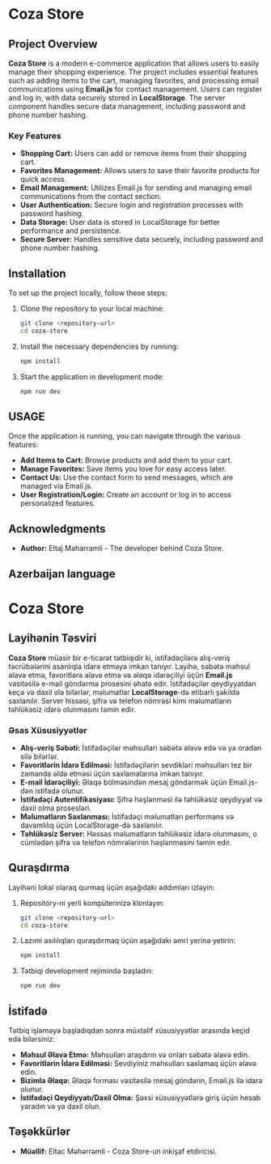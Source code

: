 # Coza Store

## Project Overview
**Coza Store** is a modern e-commerce application that allows users to easily manage their shopping experience. The project includes essential features such as adding items to the cart, managing favorites, and processing email communications using **Email.js** for contact management. Users can register and log in, with data securely stored in **LocalStorage**. The server component handles secure data management, including password and phone number hashing.

### Key Features
- **Shopping Cart:** Users can add or remove items from their shopping cart.
- **Favorites Management:** Allows users to save their favorite products for quick access.
- **Email Management:** Utilizes Email.js for sending and managing email communications from the contact section.
- **User Authentication:** Secure login and registration processes with password hashing.
- **Data Storage:** User data is stored in LocalStorage for better performance and persistence.
- **Secure Server:** Handles sensitive data securely, including password and phone number hashing.

## Installation

To set up the project locally, follow these steps:

1. Clone the repository to your local machine:
   ```bash
   git clone <repository-url>
   cd coza-store
   
2. Install the necessary dependencies by running:
   ```bash
   npm install
   
4. Start the application in development mode:
   ```bash
   npm run dev
   
## USAGE 
Once the application is running, you can navigate through the various features:

- **Add Items to Cart:** Browse products and add them to your cart.
- **Manage Favorites:** Save items you love for easy access later.
- **Contact Us:** Use the contact form to send messages, which are managed via Email.js.
- **User Registration/Login:** Create an account or log in to access personalized features.

## Acknowledgments

- **Author:** Eltaj Maharramli - The developer behind Coza Store.

## Azerbaijan language

# Coza Store

## Layihənin Təsviri
**Coza Store** müasir bir e-ticarət tətbiqidir ki, istifadəçilərə alış-veriş təcrübələrini asanlıqla idarə etməyə imkan tanıyır. Layihə, səbətə məhsul əlavə etmə, favoritlərə əlavə etmə və əlaqə idarəçiliyi üçün **Email.js** vasitəsilə e-mail göndərmə prosesini əhatə edir. İstifadəçilər qeydiyyatdan keçə və daxil ola bilərlər, məlumatlar **LocalStorage**-də etibarlı şəkildə saxlanılır. Server hissəsi, şifrə və telefon nömrəsi kimi məlumatların təhlükəsiz idarə olunmasını təmin edir.

### Əsas Xüsusiyyətlər
- **Alış-veriş Səbəti:** İstifadəçilər məhsulları səbətə əlavə edə və ya oradan silə bilərlər.
- **Favoritlərin İdarə Edilməsi:** İstifadəçilərin sevdikləri məhsulları tez bir zamanda əldə etməsi üçün saxlamalarına imkan tanıyır.
- **E-mail İdarəçiliyi:** Əlaqə bölməsindən mesaj göndərmək üçün Email.js-dən istifadə olunur.
- **İstifadəçi Autentifikasiyası:**  Şifrə həşlənməsi ilə təhlükəsiz qeydiyyat və daxil olma prosesləri.
- **Məlumatların Saxlanması:** İstifadəçi məlumatları performans və davamlılıq üçün LocalStorage-də saxlanılır.
- **Təhlükəsiz Server:** Həssas məlumatların təhlükəsiz idarə olunmasını, o cümlədən şifrə və telefon nömrələrinin həşlənməsini təmin edir.

## Quraşdırma

Layihəni lokal olaraq qurmaq üçün aşağıdakı addımları izləyin:

1. Repository-ni yerli kompüterinizə klonlayın:
   ```bash
   git clone <repository-url>
   cd coza-store
   
2. Lazımi asılılıqları quraşdırmaq üçün aşağıdakı əmri yerinə yetirin:
   ```bash
   npm install
   
4. Tətbiqi development rejimində başladın:
   ```bash
   npm run dev
   
## İstifadə 
Tətbiq işləməyə başladıqdan sonra müxtəlif xüsusiyyətlər arasında keçid edə bilərsiniz:

- **Məhsul Əlavə Etmə:** Məhsulları araşdırın və onları səbətə əlavə edin.
- **Favoritlərin İdarə Edilməsi:** Sevdiyiniz məhsulları saxlamaq üçün əlavə edin.
- **Bizimlə Əlaqə:** Əlaqə forması vasitəsilə mesaj göndərin, Email.js ilə idarə olunur.
- **İstifadəçi Qeydiyyatı/Daxil Olma:** Şəxsi xüsusiyyətlərə giriş üçün hesab yaradın və ya daxil olun.

## Təşəkkürlər

- **Müəllif:** Eltac Məhərrəmli - Coza Store-un inkişaf etdiricisi.

  
